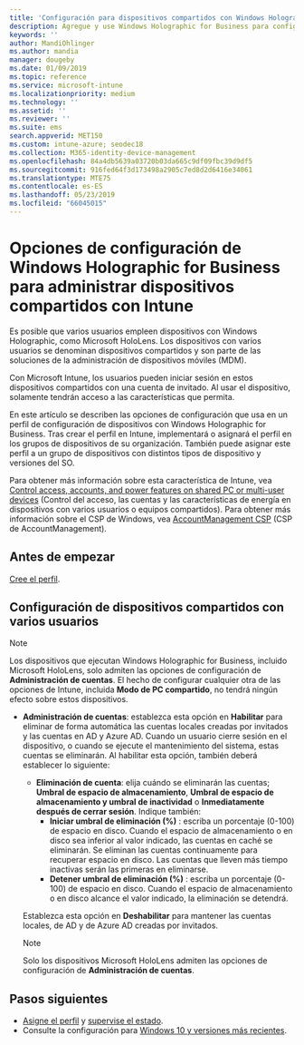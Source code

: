 ```yaml
---
title: 'Configuración para dispositivos compartidos con Windows Holographic for Business: Microsoft Intune (Azure) | Microsoft Docs'
description: Agregue y use Windows Holographic for Business para configurar dispositivos compartidos o que varios usuarios empleen en Microsoft Intune. Consulte una lista de las opciones de configuración de administración de cuentas y qué hacen en los dispositivos, incluido Microsoft HoloLens.
keywords: ''
author: MandiOhlinger
ms.author: mandia
manager: dougeby
ms.date: 01/09/2019
ms.topic: reference
ms.service: microsoft-intune
ms.localizationpriority: medium
ms.technology: ''
ms.assetid: ''
ms.reviewer: ''
ms.suite: ems
search.appverid: MET150
ms.custom: intune-azure; seodec18
ms.collection: M365-identity-device-management
ms.openlocfilehash: 84a4db5639a03720b03da665c9df09fbc39d9df5
ms.sourcegitcommit: 916fed64f3d173498a2905c7ed8d2d6416e34061
ms.translationtype: MTE75
ms.contentlocale: es-ES
ms.lasthandoff: 05/23/2019
ms.locfileid: "66045015"
---
```

# <a name="windows-holographic-for-business-settings-to-manage-shared-devices-using-intune"></a>Opciones de configuración de Windows Holographic for Business para administrar dispositivos compartidos con Intune

Es posible que varios usuarios empleen dispositivos con Windows Holographic, como Microsoft HoloLens. Los dispositivos con varios usuarios se denominan dispositivos compartidos y son parte de las soluciones de la administración de dispositivos móviles (MDM).

Con Microsoft Intune, los usuarios pueden iniciar sesión en estos dispositivos compartidos con una cuenta de invitado. Al usar el dispositivo, solamente tendrán acceso a las características que permita.

En este artículo se describen las opciones de configuración que usa en un perfil de configuración de dispositivos con Windows Holographic for Business. Tras crear el perfil en Intune, implementará o asignará el perfil en los grupos de dispositivos de su organización. También puede asignar este perfil a un grupo de dispositivos con distintos tipos de dispositivo y versiones del SO.

Para obtener más información sobre esta característica de Intune, vea [Control access, accounts, and power features on shared PC or multi-user devices](shared-user-device-settings.md) (Control del acceso, las cuentas y las características de energía en dispositivos con varios usuarios o equipos compartidos). Para obtener más información sobre el CSP de Windows, vea [AccountManagement CSP](https://docs.microsoft.com/windows/client-management/mdm/accountmanagement-csp) (CSP de AccountManagement).

## <a name="before-your-begin"></a>Antes de empezar

[Cree el perfil](shared-user-device-settings.md).

## <a name="shared-multi-user-device-settings"></a>Configuración de dispositivos compartidos con varios usuarios

> [!NOTE]
> Los dispositivos que ejecutan Windows Holographic for Business, incluido Microsoft HoloLens, solo admiten las opciones de configuración de **Administración de cuentas**. El hecho de configurar cualquier otra de las opciones de Intune, incluida **Modo de PC compartido**, no tendrá ningún efecto sobre estos dispositivos.

- **Administración de cuentas**: establezca esta opción en **Habilitar** para eliminar de forma automática las cuentas locales creadas por invitados y las cuentas en AD y Azure AD. Cuando un usuario cierre sesión en el dispositivo, o cuando se ejecute el mantenimiento del sistema, estas cuentas se eliminarán. Al habilitar esta opción, también deberá establecer lo siguiente:
  - **Eliminación de cuenta**: elija cuándo se eliminarán las cuentas; **Umbral de espacio de almacenamiento**, **Umbral de espacio de almacenamiento y umbral de inactividad** o **Inmediatamente después de cerrar sesión**. Indique también:
    - **Iniciar umbral de eliminación (%)** : escriba un porcentaje (0-100) de espacio en disco. Cuando el espacio de almacenamiento o en disco sea inferior al valor indicado, las cuentas en caché se eliminarán. Se eliminan las cuentas continuamente para recuperar espacio en disco. Las cuentas que lleven más tiempo inactivas serán las primeras en eliminarse.
    - **Detener umbral de eliminación (%)** : escriba un porcentaje (0-100) de espacio en disco. Cuando el espacio de almacenamiento o en disco alcance el valor indicado, la eliminación se detendrá.

  Establezca esta opción en **Deshabilitar** para mantener las cuentas locales, de AD y de Azure AD creadas por invitados.

  > [!NOTE]
  > Solo los dispositivos Microsoft HoloLens admiten las opciones de configuración de **Administración de cuentas**.

## <a name="next-steps"></a>Pasos siguientes

- [Asigne el perfil](device-profile-assign.md) y [supervise el estado](device-profile-monitor.md).
- Consulte la configuración para [Windows 10 y versiones más recientes](shared-user-device-settings-windows.md).

